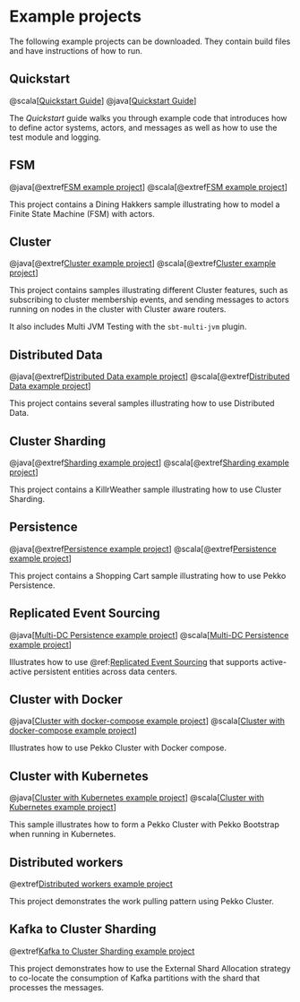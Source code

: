 # Example projects

The following example projects can be downloaded. They contain build files and have instructions
of how to run.

## Quickstart

@scala[[Quickstart Guide](https://github.com/apache/pekko-quickstart-scala.g8)]
@java[[Quickstart Guide](https://github.com/apache/pekko-quickstart-java.g8)]
 
The *Quickstart* guide walks you through example code that introduces how to define actor systems, actors, and
messages as well as how to use the test module and logging.

## FSM

@java[@extref[FSM example project](samples:pekko-sample-fsm-java)]
@scala[@extref[FSM example project](samples:pekko-sample-fsm-scala)]

This project contains a Dining Hakkers sample illustrating how to model a Finite State Machine (FSM) with actors.

## Cluster

@java[@extref[Cluster example project](samples:pekko-sample-cluster-java)]
@scala[@extref[Cluster example project](samples:pekko-sample-cluster-scala)]

This project contains samples illustrating different Cluster features, such as
subscribing to cluster membership events, and sending messages to actors running on nodes in the cluster
with Cluster aware routers.

It also includes Multi JVM Testing with the `sbt-multi-jvm` plugin.

## Distributed Data

@java[@extref[Distributed Data example project](samples:pekko-sample-distributed-data-java)]
@scala[@extref[Distributed Data example project](samples:pekko-sample-distributed-data-scala)]

This project contains several samples illustrating how to use Distributed Data.

## Cluster Sharding

@java[@extref[Sharding example project](samples:pekko-sample-sharding-java)]
@scala[@extref[Sharding example project](samples:pekko-sample-sharding-scala)]

This project contains a KillrWeather sample illustrating how to use Cluster Sharding.

## Persistence

@java[@extref[Persistence example project](samples:pekko-sample-persistence-java)]
@scala[@extref[Persistence example project](samples:pekko-sample-persistence-scala)]

This project contains a Shopping Cart sample illustrating how to use Pekko Persistence.

## Replicated Event Sourcing

@java[[Multi-DC Persistence example project](https://github.com/apache/pekko-samples/tree/main/pekko-sample-persistence-dc-java)]
@scala[[Multi-DC Persistence example project](https://github.com/apache/pekko-samples/tree/main/pekko-sample-persistence-dc-scala)]

Illustrates how to use @ref:[Replicated Event Sourcing](../typed/replicated-eventsourcing.md) that supports
active-active persistent entities across data centers.

## Cluster with Docker

@java[[Cluster with docker-compose example project](https://github.com/apache/pekko-samples/tree/main/pekko-sample-cluster-docker-compose-java)]
@scala[[Cluster with docker-compose example project](https://github.com/apache/pekko-samples/tree/main/pekko-sample-cluster-docker-compose-scala)]

Illustrates how to use Pekko Cluster with Docker compose.

## Cluster with Kubernetes

@java[[Cluster with Kubernetes example project](https://github.com/apache/pekko-samples/tree/main/pekko-sample-cluster-kubernetes-java)]
@scala[[Cluster with Kubernetes example project](https://github.com/apache/pekko-samples/tree/main/pekko-sample-cluster-kubernetes-scala)]

This sample illustrates how to form a Pekko Cluster with Pekko Bootstrap when running in Kubernetes.

## Distributed workers

@extref[Distributed workers example project](samples:pekko-sample-distributed-workers-scala)

This project demonstrates the work pulling pattern using Pekko Cluster.

## Kafka to Cluster Sharding 

@extref[Kafka to Cluster Sharding example project](samples:pekko-sample-kafka-to-sharding-scala)

This project demonstrates how to use the External Shard Allocation strategy to co-locate the consumption of Kafka
partitions with the shard that processes the messages.
